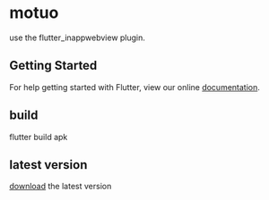 # motuo

use the flutter_inappwebview plugin.

## Getting Started

For help getting started with Flutter, view our online
[documentation](https://flutter.io/).


## build
flutter build apk


## latest version
[download](https://laof.github.io/blob/files/motuo/motuo.apk) the latest version
